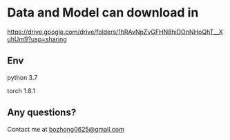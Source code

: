 # Data and Model can download in 
https://drive.google.com/drive/folders/1hRAvNpZvGFHN8hiDOnNHoQhT__XuhUm9?usp=sharing


## Env
python 3.7

torch 1.8.1

## Any questions?
Contact me at bozhong0625@gmail.com
